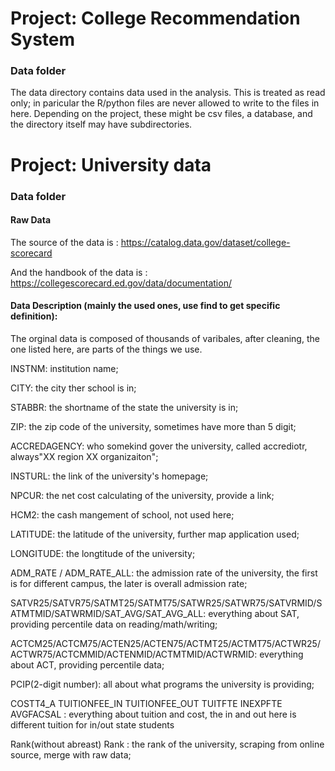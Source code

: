# Project: College Recommendation System
### Data folder

The data directory contains data used in the analysis. This is treated as read only; in paricular the R/python files are never allowed to write to the files in here. Depending on the project, these might be csv files, a database, and the directory itself may have subdirectories.



# Project: University data
### Data folder


#### Raw Data
The source of the data is : https://catalog.data.gov/dataset/college-scorecard   

And the handbook of the data is : https://collegescorecard.ed.gov/data/documentation/

#### Data Description (mainly the used ones, use find to get specific definition):

The orginal data is composed of thousands of varibales, after cleaning, the one listed here, are parts of the things we use.

INSTNM: institution name;

CITY: the city ther school is in;

STABBR: the shortname of the state the university is in;

ZIP: the zip code of the university, sometimes have more than 5 digit;

ACCREDAGENCY: who somekind gover the university, called accrediotr, always"XX region XX organizaiton";

INSTURL: the link of the university's homepage;

NPCUR: the net cost calculating of the university, provide a link;

HCM2: the cash mangement of school, not used here;

LATITUDE: the latitude of the university, further map application used;

LONGITUDE: the longtitude of the university;

ADM_RATE / ADM_RATE_ALL: the admission rate of the university, the first is for different campus, the later is overall admission rate;

SATVR25/SATVR75/SATMT25/SATMT75/SATWR25/SATWR75/SATVRMID/SATMTMID/SATWRMID/SAT_AVG/SAT_AVG_ALL: everything about SAT, providing percentile 
data on reading/math/writing;

ACTCM25/ACTCM75/ACTEN25/ACTEN75/ACTMT25/ACTMT75/ACTWR25/ACTWR75/ACTCMMID/ACTENMID/ACTMTMID/ACTWRMID: everything about ACT, providing percentile data;

PCIP(2-digit number): all about what programs the university is providing;

COSTT4_A	TUITIONFEE_IN	TUITIONFEE_OUT	TUITFTE	INEXPFTE	AVGFACSAL	: everything about tuition and cost, the in and out here is different 
tuition for in/out state students

Rank(without abreast)	Rank  : the rank of the university, scraping from online source, merge with raw data;


